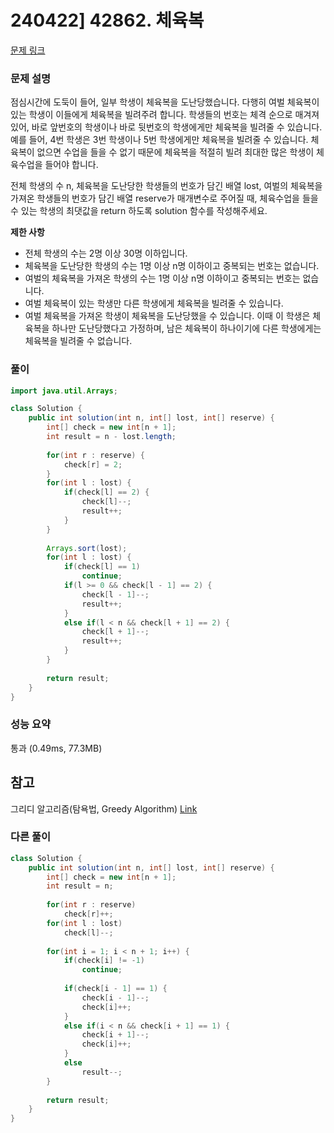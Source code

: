 # 240422] 42862. 체육복

[문제 링크](https://school.programmers.co.kr/learn/courses/30/lessons/42862)

### 문제 설명
점심시간에 도둑이 들어, 일부 학생이 체육복을 도난당했습니다. 다행히 여벌 체육복이 있는 학생이 이들에게 체육복을 빌려주려 합니다. 학생들의 번호는 체격 순으로 매겨져 있어, 바로 앞번호의 학생이나 바로 뒷번호의 학생에게만 체육복을 빌려줄 수 있습니다. 예를 들어, 4번 학생은 3번 학생이나 5번 학생에게만 체육복을 빌려줄 수 있습니다. 체육복이 없으면 수업을 들을 수 없기 때문에 체육복을 적절히 빌려 최대한 많은 학생이 체육수업을 들어야 합니다.  

전체 학생의 수 n, 체육복을 도난당한 학생들의 번호가 담긴 배열 lost, 여벌의 체육복을 가져온 학생들의 번호가 담긴 배열 reserve가 매개변수로 주어질 때, 체육수업을 들을 수 있는 학생의 최댓값을 return 하도록 solution 함수를 작성해주세요.  

**제한 사항**  
* 전체 학생의 수는 2명 이상 30명 이하입니다.
* 체육복을 도난당한 학생의 수는 1명 이상 n명 이하이고 중복되는 번호는 없습니다.
* 여벌의 체육복을 가져온 학생의 수는 1명 이상 n명 이하이고 중복되는 번호는 없습니다.
* 여벌 체육복이 있는 학생만 다른 학생에게 체육복을 빌려줄 수 있습니다.
* 여벌 체육복을 가져온 학생이 체육복을 도난당했을 수 있습니다. 이때 이 학생은 체육복을 하나만 도난당했다고 가정하며, 남은 체육복이 하나이기에 다른 학생에게는 체육복을 빌려줄 수 없습니다.

### 풀이
```java
import java.util.Arrays;

class Solution {
    public int solution(int n, int[] lost, int[] reserve) {
        int[] check = new int[n + 1];
        int result = n - lost.length;
        
        for(int r : reserve) {
            check[r] = 2;
        }
        for(int l : lost) {
            if(check[l] == 2) {
                check[l]--;
                result++;
            }
        }
        
        Arrays.sort(lost);
        for(int l : lost) {
            if(check[l] == 1)
                continue;
            if(l >= 0 && check[l - 1] == 2) {
                check[l - 1]--;
                result++;
            }
            else if(l < n && check[l + 1] == 2) {
                check[l + 1]--;
                result++;
            }
        }
        
        return result;
    }
}
```

### 성능 요약
통과 (0.49ms, 77.3MB)

## 참고
그리디 알고리즘(탐욕법, Greedy Algorithm) [Link](https://adjh54.tistory.com/212)

###  다른 풀이
```java
class Solution {
    public int solution(int n, int[] lost, int[] reserve) {
        int[] check = new int[n + 1];
        int result = n;
        
        for(int r : reserve)
            check[r]++;
        for(int l : lost)
            check[l]--;
        
        for(int i = 1; i < n + 1; i++) {
            if(check[i] != -1)
                continue;
            
            if(check[i - 1] == 1) {
                check[i - 1]--;
                check[i]++;
            }
            else if(i < n && check[i + 1] == 1) {
                check[i + 1]--;
                check[i]++;
            }
            else
                result--;
        }
        
        return result;
    }
}
```
